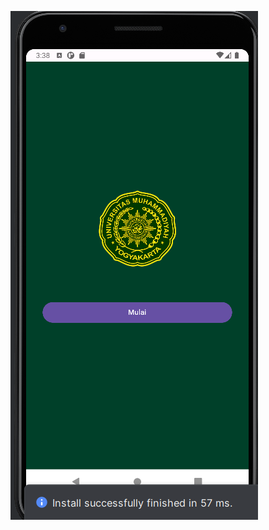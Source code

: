 ![alt text](https://github.com/khaiqalsatrio/Quest6_115/blob/master/Screenshot%202024-11-21%20153814.png?raw=true)

